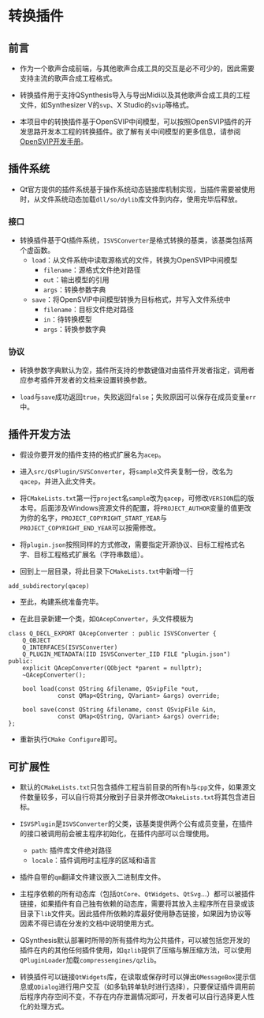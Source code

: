 # 转换插件

## 前言

+ 作为一个歌声合成前端，与其他歌声合成工具的交互是必不可少的，因此需要支持主流的歌声合成工程格式。

+ 转换插件用于支持QSynthesis导入与导出Midi以及其他歌声合成工具的工程文件，如Synthesizer V的`svp`、X Studio的`svip`等格式。

+ 本项目中的转换插件基于OpenSVIP中间模型，可以按照OpenSVIP插件的开发思路开发本工程的转换插件。欲了解有关中间模型的更多信息，请参阅[OpenSVIP开发手册]((https://openvpi.github.io/docs/dev.html))。


## 插件系统

+ Qt官方提供的插件系统基于操作系统动态链接库机制实现，当插件需要被使用时，从文件系统动态加载`dll/so/dylib`库文件到内存，使用完毕后释放。

### 接口

+ 转换插件基于Qt插件系统，`ISVSConverter`是格式转换的基类，该基类包括两个虚函数。
    + `load`：从文件系统中读取源格式的文件，转换为OpenSVIP中间模型
        + `filename`：源格式文件绝对路径
        + `out`：输出模型的引用
        + `args`：转换参数字典
    + `save`：将OpenSVIP中间模型转换为目标格式，并写入文件系统中
        + `filename`：目标文件绝对路径
        + `in`：待转换模型
        + `args`：转换参数字典

### 协议

+ 转换参数字典默认为空，插件所支持的参数键值对由插件开发者指定，调用者应参考插件开发者的文档来设置转换参数。

+ `load`与`save`成功返回`true`，失败返回`false`；失败原因可以保存在成员变量`err`中。

## 插件开发方法

+ 假设你要开发的插件支持的格式扩展名为`acep`。

+ 进入`src/QsPlugin/SVSConverter`，将`sample`文件夹复制一份，改名为`qacep`，并进入此文件夹。

+ 将`CMakeLists.txt`第一行`project`名`sample`改为`qacep`，可修改`VERSION`后的版本号。后面涉及Windows资源文件的配置，将`PROJECT_AUTHOR`变量的值更改为你的名字，`PROJECT_COPYRIGHT_START_YEAR`与`PROJECT_COPYRIGHT_END_YEAR`可以按需修改。

+ 将`plugin.json`按照同样的方式修改，需要指定开源协议、目标工程格式名字、目标工程格式扩展名（字符串数组）。

+ 回到上一层目录，将此目录下`CMakeLists.txt`中新增一行

````
add_subdirectory(qacep)
````

+ 至此，构建系统准备完毕。

+ 在此目录新建一个类，如`QAcepConverter`，头文件模板为
````
class Q_DECL_EXPORT QAcepConverter : public ISVSConverter {
    Q_OBJECT
    Q_INTERFACES(ISVSConverter)
    Q_PLUGIN_METADATA(IID ISVSConverter_IID FILE "plugin.json")
public:
    explicit QAcepConverter(QObject *parent = nullptr);
    ~QAcepConverter();

    bool load(const QString &filename, QSvipFile *out,
              const QMap<QString, QVariant> &args) override;

    bool save(const QString &filename, const QSvipFile &in,
              const QMap<QString, QVariant> &args) override;
};
````

+ 重新执行`CMake Configure`即可。

## 可扩展性

+ 默认的`CMakeLists.txt`只包含插件工程当前目录的所有`h`与`cpp`文件，如果源文件数量较多，可以自行将其分散到子目录并修改`CMakeLists.txt`将其包含进目标。

+ `ISVSPlugin`是`ISVSConverter`的父类，该基类提供两个公有成员变量，在插件的接口被调用前会被主程序初始化，在插件内部可以合理使用。
    + `path`: 插件库文件绝对路径
    + `locale`：插件调用时主程序的区域和语言

+ 插件自带的`qm`翻译文件建议嵌入二进制库文件。

+ 主程序依赖的所有动态库（包括`QtCore`、`QtWidgets`、`QtSvg`...）都可以被插件链接，如果插件有自己独有依赖的动态库，需要将其放入主程序所在目录或该目录下`lib`文件夹。因此插件所依赖的库最好使用静态链接，如果因为协议等因素不得已请在分发的文档中说明使用方式。

+ QSynthesis默认部署时所带的所有插件均为公共插件，可以被包括您开发的插件在内的其他任何插件使用，如`qzlib`提供了压缩与解压缩方法，可以使用`QPluginLoader`加载`compressengines/qzlib`。

+ 转换插件可以链接`QtWidgets`库，在读取或保存时可以弹出`QMessageBox`提示信息或`QDialog`进行用户交互（如多轨转单轨时进行选择），只要保证插件调用前后程序内存空间不变，不存在内存泄漏情况即可，开发者可以自行选择更人性化的处理方式。